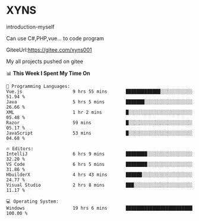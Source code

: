 # XYNS
introduction-myself

Can use C#,PHP,vue... to code program

GiteeUrl:https://gitee.com/xyns001

My all projects pushed on gitee

<!--START_SECTION:waka-->
📊 **This Week I Spent My Time On** 

```text
💬 Programming Languages: 
Vue.js                   9 hrs 55 mins       █████████████░░░░░░░░░░░░   51.94 % 
Java                     5 hrs 5 mins        ███████░░░░░░░░░░░░░░░░░░   26.66 % 
XML                      1 hr 2 mins         █░░░░░░░░░░░░░░░░░░░░░░░░   05.48 % 
Razor                    59 mins             █░░░░░░░░░░░░░░░░░░░░░░░░   05.17 % 
JavaScript               53 mins             █░░░░░░░░░░░░░░░░░░░░░░░░   04.68 % 

🔥 Editors: 
IntelliJ                 6 hrs 9 mins        ████████░░░░░░░░░░░░░░░░░   32.20 % 
VS Code                  6 hrs 5 mins        ████████░░░░░░░░░░░░░░░░░   31.86 % 
HbuilderX                4 hrs 43 mins       ██████░░░░░░░░░░░░░░░░░░░   24.77 % 
Visual Studio            2 hrs 8 mins        ███░░░░░░░░░░░░░░░░░░░░░░   11.17 % 

💻 Operating System: 
Windows                  19 hrs 6 mins       █████████████████████████   100.00 % 
```


<!--END_SECTION:waka-->
